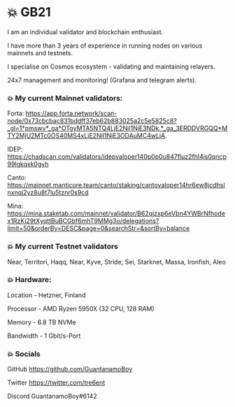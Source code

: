 # :boom: **GB21**
I am an individual validator and blockchain enthusiast.

I have more than 3 years of experience in running nodes on various mainnets and testnets. 

I specialise on Cosmos ecosystem - validating and maintaining relayers.

24x7 management and monitoring! (Grafana and telegram alerts). 

### :boom: **My current Mainnet validators:**

Forta: https://app.forta.network/scan-node/0x73cbcbac831bddff37eb62b883025a2c5e5825c8?_gl=1*pmswv*_ga*OTgyMTA5NTQ4LjE2NjI1NjE3NDk.*_ga_3ERDDVRGQQ*MTY2MjU2MTc0OS40MS4xLjE2NjI1NjE3ODAuMC4wLjA.

IDEP: https://chadscan.com/validators/idepvaloper140p0p0u847fluz2fhl4js0qncp99lgkqxk0gyh

Canto: https://mainnet.manticore.team/canto/staking/cantovaloper14hr6ew8jcdhslnxnqj2yz8u8t7lu5tznr0s9cd

Mina: https://mina.staketab.com/mainnet/validator/B62qjzxp6eVbn4YWBrNfhodex1RzKi29tXyqttBuBCGbf6mhT9MMg3o/delegations?limit=50&orderBy=DESC&page=0&searchStr=&sortBy=balance


### :boom: **My current Testnet validators**

Near, Territori, Haqq, Near, Kyve, Stride, Sei, Starknet, Massa, Ironfish, Aleo

### :boom: **Hardware:**
Location - Hetzner, Finland

Processor - AMD Ryzen 5950X (32 CPU, 128 RAM)

Memory - 6.8 TB NVMe

Bandwidth - 1 Gbit/s-Port

### :boom: **Socials**

GitHub https://github.com/GuantanamoBoy

Twitter https://twitter.com/tre6ent

Discord GuantanamoBoy#6142
